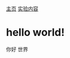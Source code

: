 <html>
  <head>
    <meta charset="utf-8">
    <title>主页</title>
    <link rel="stylesheet" href="/assets/css/styles.css">
  </head>
  <body>
    <nav>
    <a href="/">主页</a>
    <a href="/blog.html">实验内容</a>
  </nav>
<html>
  <head>
    <meta charset="utf-8">
    <title>主页</title>
  </head>
  <body>
    <h1>hello world!</h1>
    你好 世界
    
  </body>
</html>
  </body>
</html>
